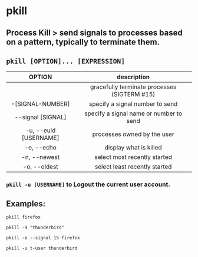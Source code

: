 # pkill

**Process Kill** > send signals to processes based on a pattern, typically to terminate them.
---

` pkill [OPTION]... [EXPRESSION] `
---

| **OPTION** | description |
|:---:|:---:|
|  | gracefully terminate processes (SIGTERM #15) |
| -[SIGNAL-NUMBER] | specify a signal number to send |
| --signal [SIGNAL] | specify a signal name or number to send |
| -u, --euid [USERNAME] | processes owned by the user |
| -e, --echo | display what is killed |
| -n, --newest | select most recently started |
| -o, --oldest | select least recently started |

### ` pkill -u [USERNAME] ` to **Logout** the current user account.

## Examples:
` pkill firefox `

` pkill -9 "thunderbird" `

` pkill -e --signal 15 firefox `

` pkill -u t-user thunderbird `


